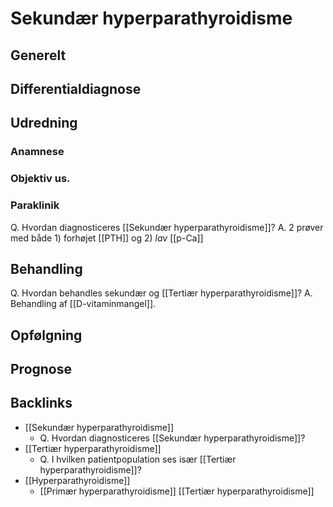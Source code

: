 # Sekundær hyperparathyroidisme
## Generelt


## Differentialdiagnose


## Udredning
### Anamnese

### Objektiv us.

### Paraklinik
Q. Hvordan diagnosticeres [[Sekundær hyperparathyroidisme]]?
A. 2 prøver med både 1) forhøjet [[PTH]] og 2) *lav* [[p-Ca]]

## Behandling
Q. Hvordan behandles sekundær og [[Tertiær hyperparathyroidisme]]?
A. Behandling af [[D-vitaminmangel]].


## Opfølgning


## Prognose


## Backlinks
* [[Sekundær hyperparathyroidisme]]
	* Q. Hvordan diagnosticeres [[Sekundær hyperparathyroidisme]]?
* [[Tertiær hyperparathyroidisme]]
	* Q. I hvilken patientpopulation ses især [[Tertiær hyperparathyroidisme]]?
* [[Hyperparathyroidisme]]
	* [[Primær hyperparathyroidisme]]
[[Tertiær hyperparathyroidisme]]

<!-- #anki/tag/med/Endocrinology  -->
<!-- #anki/deck/Medicine #anki/tag/med/gp #anki/deck/Medicine -->

<!-- {BearID:A162F8B3-9DA8-4925-B46E-8589535ED8C8-43570-00005BAC37597A48} -->
